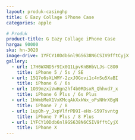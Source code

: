 ```yaml
---
layout: produk-casinghp
title: G Eazy Collage iPhone Case
categories: apple

# Produk
product-title: G Eazy Collage iPhone Case
harga: 90000
sku: hn-3020
image-drive: 1YFCY10Ddb6nl9GS638N6CSIV9fftCyjX
gallery:
  - url: 17H6WXND5r9Ix0Q1LpvKnBHbVLJs-C8O0
    title: iPhone 5 / 5s / SE
  - url: 15Q7o6sXLWMY-2zxJOGovi1c4nSu5XaBI
    title: iPhone 6 / 6s
  - url: 1O39mzxiVwHgn2hf4b0RDsxR_Qhhvd7_x
    title: iPhone 6 Plus / 6s Plus
  - url: 1hWmbMeX1VxKMcqAkXxkWx_oPsNHrXBgN
    title: iPhone 7 / 8
  - url: 1upQh-y_JxpVlfrPD9I-eHx-S597svntg
    title: iPhone 7 Plus / 8 Plus
  - url: 1YFCY10Ddb6nl9GS638N6CSIV9fftCyjX
    title: iPhone X
---
```

